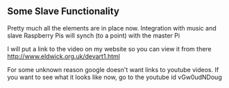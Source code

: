 Some Slave Functionality
------------------------

Pretty much all the elements are in place now. Integration with music
and slave Raspberry Pis will synch (to a point) with the master Pi

I will put a link to the video on my website so you can view it
from there http://www.eldwick.org.uk/devart1.html

For some unknown reason google doesn't want links to youtube videos. If
you want to see what it looks like now, go to the youtube id vGw0udNDoug

